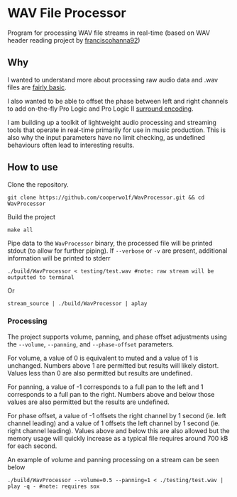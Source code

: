 # WAV File Processor
Program for processing WAV file streams in real-time (based on WAV header reading project by [franciscohanna92](github.com/franciscohanna92/wav_reader.git))

## Why
I wanted to understand more about processing raw audio data and .wav files are [fairly basic](http://soundfile.sapp.org/doc/WaveFormat/).

I also wanted to be able to offset the phase between left and right channels to add on-the-fly Pro Logic and Pro Logic II
[surround encoding](https://headwizememorial.wordpress.com/2018/03/15/pro-logic-surround-decoder-principles-of-operation/).

I am building up a toolkit of lightweight audio processing and streaming tools that operate in real-time
primarily for use in music production. This is also why the input parameters have no limit checking,
as undefined behaviours often lead to interesting results.

## How to use
Clone the repository.

``` shell
git clone https://github.com/cooperwo1f/WavProcessor.git && cd WavProcessor
```

Build the project 

```shell
make all
```

Pipe data to the `WavProcessor` binary, the processed file will be printed stdout (to allow for further piping).
If `--verbose` or `-v` are present, additional information will be printed to stderr

``` shell
./build/WavProcessor < testing/test.wav #note: raw stream will be outputted to terminal
```
Or

``` shell
stream_source | ./build/WavProcessor | aplay
```

### Processing
The project supports volume, panning, and phase offset adjustments using the `--volume`, `--panning`, and `--phase-offset` parameters.

For volume, a value of 0 is equivalent to muted and a value of 1 is unchanged. Numbers above 1 are permitted but results will likely distort.
Values less than 0 are also permitted but results are undefined.

For panning, a value of -1 corresponds to a full pan to the left and 1 corresponds to a full pan to the right.
Numbers above and below those values are also permitted but the results are undefined.

For phase offset, a value of -1 offsets the right channel by 1 second (ie. left channel leading)
and a value of 1 offsets the left channel by 1 second (ie. right channel leading).
Values above and below this are also allowed but the memory usage will quickly increase as a typical file requires around 700 kB for each second.

An example of volume and panning processing on a stream can be seen below 
``` shell
./build/WavProcessor --volume=0.5 --panning=1 < ./testing/test.wav | play -q - #note: requires sox
```
